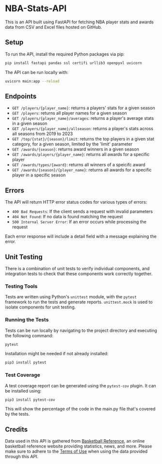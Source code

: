# NBA-Stats-API

This is an API built using FastAPI for fetching NBA player stats and awards data from CSV and Excel files hosted on GitHub.

## Setup
To run the API, install the required Python packages via pip:
```bash
pip install fastapi pandas ssl certifi urllib3 openpyxl uvicorn
```
The API can be run locally with:
```bash
uvicorn main:app --reload
```

## Endpoints
- `GET /players/{player_name}`: returns a players' stats for a given season
- `GET /players`: returns all player names for a given season
- `GET /players/{player_name}/averages`: returns a player's average stats in a given season
- `GET /players/{player_name}/allseason`: returns a player's stats across all seasons from 2019 to 2023
- `GET /top/{stat}/{season}/limit`: returns the top players in a given stat category, for a given season, limited by the 'limit' parameter
- `GET /awards/{season}`: returns award winners in a given season
- `GET /awards/players/{player_name}`: returns all awards for a specific player
- `GET /awards/types/{award}`: returns all winners of a speicifc award
- `GET /awards/{season}/{player_name}`: returns all awards for a specific player in a specific season

## Errors
The API will return HTTP error status codes for various types of errors:

- `400 Bad Requests`:  If the client sends a request with invalid parameters
- `404 Not Found`: If no data is found matching the request
- `500 Internal Server Error`: If an error occurs while processing the request

Each error response will include a detail field with a message explaining the error.
## Unit Testing
There is a combination of unit tests to verify individual components, and integration tests to check that these components work correctly together.
### Testing Tools
Tests are written using Python's `unittest` module, with the `pytest` framework to run the tests and generate reports. `unittest.mock` is used to isolate components for unit testing.
### Running the Tests
Tests can be run locally by navigating to the project directory and executing the following command:

```bash
pytest
```

Installation might be needed if not already installed:

```bash
pip3 install pytest
```
### Test Coverage
A test coverage report can be generated using the `pytest-cov` plugin. It can be installed using:

```bash
pip3 install pytest-cov
```

This will show the percentage of the code in the main.py file that's covered by the tests.
## Credits
Data used in this API is gathered from [Basketball Reference](https://www.basketball-reference.com/), an online basketball reference website providing statistics, news, and more. Please make sure to adhere to the [Terms of Use](https://www.sports-reference.com/termsofuse.html) when using the data provided through this API.
